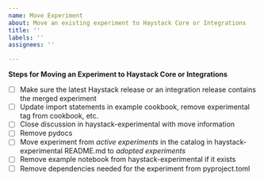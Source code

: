```yaml
---
name: Move Experiment
about: Move an existing experiment to Haystack Core or Integrations
title: ''
labels: ''
assignees: ''

---
```


**Steps for Moving an Experiment to Haystack Core or Integrations**
- [ ] Make sure the latest Haystack release or an integration release contains the merged experiment
- [ ] Update import statements in example cookbook, remove experimental tag from cookbook, etc.
- [ ] Close discussion in haystack-experimental with move information
- [ ] Remove pydocs
- [ ] Move experiment from _active experiments_ in the catalog in haystack-experimental README.md to _adopted experiments_
- [ ] Remove example notebook from haystack-experimental if it exists
- [ ] Remove dependencies needed for the experiment from pyproject.toml

